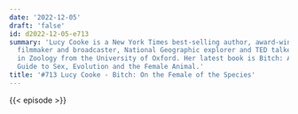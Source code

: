 ```yaml
---
date: '2022-12-05'
draft: 'false'
id: d2022-12-05-e713
summary: 'Lucy Cooke is a New York Times best-selling author, award-winning documentary
  filmmaker and broadcaster, National Geographic explorer and TED talker with a Masters
  in Zoology from the University of Oxford. Her latest book is Bitch: A Revolutionary
  Guide to Sex, Evolution and the Female Animal.'
title: '#713 Lucy Cooke - Bitch: On the Female of the Species'
---
```

{{< episode >}}
